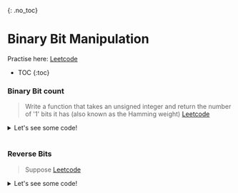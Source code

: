 {: .no_toc}
# Binary Bit Manipulation
Practise here: [Leetcode](https://leetcode.com/list?selectedList=90xf0762)

- TOC
{:toc}

### Binary Bit count

> Write a function that takes an unsigned integer and return the number of '1' bits it has (also known as the Hamming weight)
> [Leetcode](https://leetcode.com/problems/number-of-1-bits/)

<details><summary markdown="span">Let's see some code!</summary>

```python
class Solution:
    def hammingWeight(self, num: int) -> int:
        count = 0
        while num:
            if num & 1:
                count+=1
            num = num >> 1
        return count
```

</details>
<BR>

### Reverse Bits

> Suppose
> [Leetcode](https://leetcode.com/problems/reverse-bits/)

<details><summary markdown="span">Let's see some code!</summary>

```python

```

</details>
<BR>